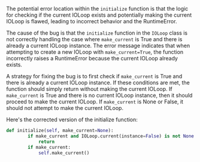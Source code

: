 The potential error location within the `initialize` function is that the logic for checking if the current IOLoop exists and potentially making the current IOLoop is flawed, leading to incorrect behavior and the RuntimeError.

The cause of the bug is that the `initialize` function in the `IOLoop` class is not correctly handling the case where `make_current` is True and there is already a current IOLoop instance. The error message indicates that when attempting to create a new IOLoop with `make_current=True`, the function incorrectly raises a RuntimeError because the current IOLoop already exists.

A strategy for fixing the bug is to first check if `make_current` is True and there is already a current IOLoop instance. If these conditions are met, the function should simply return without making the current IOLoop. If `make_current` is True and there is no current IOLoop instance, then it should proceed to make the current IOLoop. If `make_current` is None or False, it should not attempt to make the current IOLoop.

Here's the corrected version of the initialize function:

```python
def initialize(self, make_current=None):
        if make_current and IOLoop.current(instance=False) is not None:
            return
        if make_current:
            self.make_current()
```
